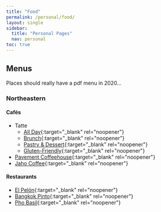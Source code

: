 ```yaml
---
title: "Food"
permalink: /personal/food/
layout: single
sidebar:
  title: "Personal Pages"
  nav: personal
toc: true
---
```


## Menus
Places should really have a pdf menu in 2020...

### Northeastern

#### Cafés
- Tatte
  - [All Day](){:target="_blank" rel="noopener"}
  - [Brunch](){:target="_blank" rel="noopener"}
  - [Pastry & Dessert](){:target="_blank" rel="noopener"}
  - [Gluten-Friendly](){:target="_blank" rel="noopener"}
- [Pavement Coffeehouse](https://cdn.shopify.com/s/files/1/1797/9423/files/PavementPrintedMenu_OptionA_r32.pdf?v=1597687392){:target="_blank" rel="noopener"}
- [Jaho Coffee](https://jahocoffee.square.site/?location=11ea775c1d831dffa1470cc47a2aeaec){:target="_blank" rel="noopener"}

#### Restaurants
- [El Pelón](https://elpelon.com/regular-menu){:target="_blank" rel="noopener"}
- [Bangkok Pinto](https://direct.chownow.com/order/4168/locations/5432){:target="_blank" rel="noopener"}
- [Pho Basil](http://www.phobasil.com/menu.php?id=68){:target="_blank" rel="noopener"}
